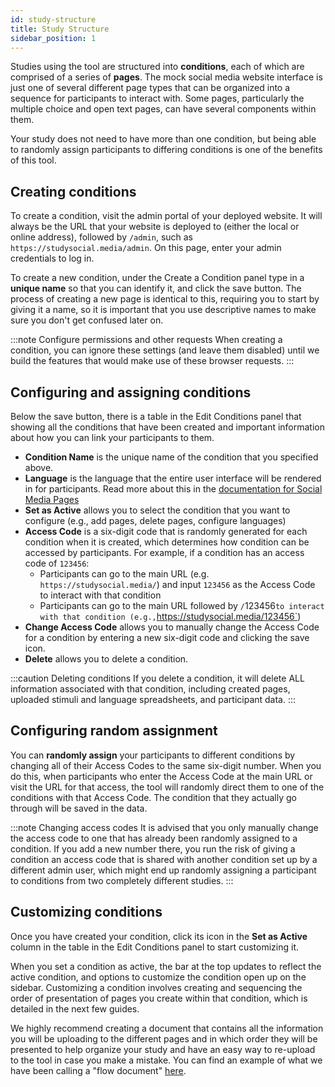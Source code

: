 ```yaml
---
id: study-structure
title: Study Structure
sidebar_position: 1
---
```


Studies using the tool are structured into **conditions**, each of which are comprised of a series of **pages**. The mock social media website interface is just one of several different page types that can be organized into a sequence for participants to interact with. Some pages, particularly the multiple choice and open text pages, can have several components within them.

Your study does not need to have more than one condition, but being able to randomly assign participants to differing conditions is one of the benefits of this tool.

## Creating conditions

To create a condition, visit the admin portal of your deployed website. It will always be the URL that your website is deployed to (either the local or online address), followed by `/admin`, such as `https://studysocial.media/admin`. On this page, enter your admin credentials to log in.

To create a new condition, under the Create a Condition panel type in a **unique name** so that you can identify it, and click the save button. The process of creating a new page is identical to this, requiring you to start by giving it a name, so it is important that you use descriptive names to make sure you don't get confused later on.

:::note Configure permissions and other requests
When creating a condition, you can ignore these settings (and leave them disabled) until we build the features that would make use of these browser requests.
:::

## Configuring and assigning conditions

Below the save button, there is a table in the Edit Conditions panel that showing all the conditions that have been created and important information about how you can link your participants to them.

* **Condition Name** is the unique name of the condition that you specified above.
* **Language** is the language that the entire user interface will be rendered in for participants. Read more about this in the [documentation for Social Media Pages](https://docs.studysocial.media/docs/configuring-your-study/social-media-pages)
* **Set as Active** allows you to select the condition that you want to configure (e.g., add pages, delete pages, configure languages)
* **Access Code** is a six-digit code that is randomly generated for each condition when it is created, which determines how condition can be accessed by participants. For example, if a condition has an access code of `123456`:
    * Participants can go to the main URL (e.g. `https://studysocial.media/`) and input `123456` as the Access Code to interact with that condition
    * Participants can go to the main URL followed by `/`123456` to interact with that condition (e.g., `https://studysocial.media/123456`)
* **Change Access Code** allows you to manually change the Access Code for a condition by entering a new six-digit code and clicking the save icon.
* **Delete** allows you to delete a condition. 

:::caution Deleting conditions
If you delete a condition, it will delete ALL information associated with that condition, including created pages, uploaded stimuli and language spreadsheets, and participant data.
:::

## Configuring random assignment

You can **randomly assign** your participants to different conditions by changing all of their Access Codes to the same six-digit number. When you do this, when participants who enter the Access Code at the main URL or visit the URL for that access, the tool will randomly direct them to one of the conditions with that Access Code. The condition that they actually go through will be saved in the data.

:::note Changing access codes
It is advised that you only manually change the access code to one that has already been randomly assigned to a condition. If you add a new number there, you run the risk of giving a condition an access code that is shared with another condition set up by a different admin user, which might end up randomly assigning a participant to conditions from two completely different studies.
:::

## Customizing conditions

Once you have created your condition, click its icon in the **Set as Active** column in the table in the Edit Conditions panel to start customizing it.

When you set a condition as active, the bar at the top updates to reflect the active condition, and options to customize the condition open up on the sidebar. Customizing a condition involves creating and sequencing the order of presentation of pages you create within that condition, which is detailed in the next few guides.

We highly recommend creating a document that contains all the information you will be uploading to the different pages and in which order they will be presented to help organize your study and have an easy way to re-upload to the tool in case you make a mistake. You can find an example of what we have been calling a "flow document" [here](https://osf.io/be43m/).